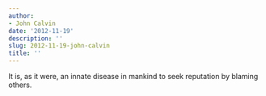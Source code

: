 ```yaml
---
author:
- John Calvin
date: '2012-11-19'
description: ''
slug: 2012-11-19-john-calvin
title: ''
---
```

It is, as it were, an innate disease in mankind to seek reputation by blaming others.



